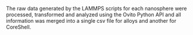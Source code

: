 
The raw data generated by the LAMMPS scripts for each 
nanosphere were processed, transformed and analyzed using 
the Ovito Python API and all information was merged into 
a single csv file for alloys and another for CoreShell. 
